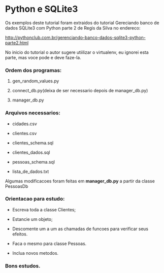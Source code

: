 Python e SQLite3
================

Os exemplos deste tutorial foram extraidos do tutorial
Gereciando banco de dados SQLite3 com Python parte 2
de Regis da Silva no endereco:

http://pythonclub.com.br/gerenciando-banco-dados-sqlite3-python-parte2.html

No inicio do tutorial o autor sugere utiilizar o virtualenv, eu ignorei esta parte,
mas voce pode e deve faze-la.

### Ordem dos programas:

1. gen_random_values.py

2. connect_db.py(deixa de ser necessario depois de manager_db.py)

3. manager_db.py

### Arquivos necessarios:

- cidades.csv

- clientes.csv

- clientes_schema.sql

- clientes_dados.sql

- pessoas_schema.sql

- lista_de_dados.txt

Algumas modificacoes foram feitas em **manager_db.py** a partir da classe PessoasDb

### Orientacao para estudo:

+ Escreva toda a classe Clientes;

+ Estancie um objeto;

+ Descomente um a um as chamadas de funcoes para verificar seus efeitos.

+ Faca o mesmo para classe Pessoas.

+ Inclua novos metodos.

### Bons estudos.